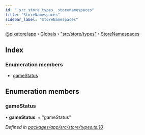 ```yaml
---
id: "_src_store_types_.storenamespaces"
title: "StoreNamespaces"
sidebar_label: "StoreNamespaces"
---
```


[@pixatore/app](../index.md) › [Globals](../globals.md) › ["src/store/types"](../modules/_src_store_types_.md) › [StoreNamespaces](_src_store_types_.storenamespaces.md)

## Index

### Enumeration members

* [gameStatus](_src_store_types_.storenamespaces.md#gamestatus)

## Enumeration members

###  gameStatus

• **gameStatus**: = "gameStatus"

*Defined in [packages/app/src/store/types.ts:10](https://github.com/will-hart/pixatore/blob/9f2e114/packages/app/src/store/types.ts#L10)*
